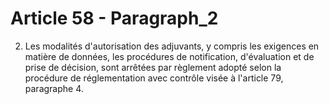 # Article 58 - Paragraph_2

2. Les modalités d'autorisation des adjuvants, y compris les exigences en matière de données, les procédures de notification, d'évaluation et de prise de décision, sont arrêtées par règlement adopté selon la procédure de réglementation avec contrôle visée à l'article 79, paragraphe 4.
